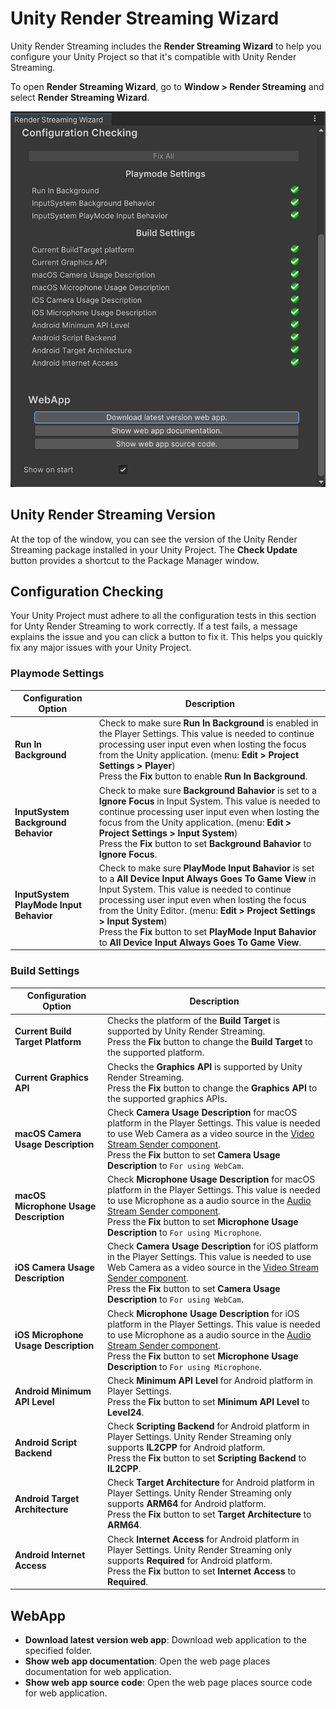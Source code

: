 # Unity Render Streaming Wizard

Unity Render Streaming includes the **Render Streaming Wizard** to help you configure your Unity Project so that it's compatible with Unity Render Streaming.

To open **Render Streaming Wizard**, go to **Window > Render Streaming** and select **Render Streaming Wizard**.

![Render Streaming Wizard](images/renderstreaming_wizard.png)

## Unity Render Streaming Version

At the top of the window, you can see the version of the Unity Render Streaming package installed in your Unity Project. The **Check Update** button provides a shortcut to the Package Manager window.

## Configuration Checking

Your Unity Project must adhere to all the configuration tests in this section for Unty Render Streaming to work correctly. If a test fails, a message explains the issue and you can click a button to fix it. This helps you quickly fix any major issues with your Unity Project.

### Playmode Settings

| Configuration Option | Description |
| --- | ---- |
| **Run In Background** | Check to make sure **Run In Background** is enabled in the Player Settings. This value is needed to continue processing user input even when losting the focus from the Unity application. (menu: **Edit > Project Settings > Player**) <br/> Press the **Fix** button to enable **Run In Background**. |
| **InputSystem Background Behavior** | Check to make sure **Background Bahavior** is set to a **Ignore Focus** in Input System. This value is needed to continue processing user input even when losting the focus from the Unity application. (menu: **Edit > Project Settings > Input System**) <br/> Press the **Fix** button to set **Background  Bahavior** to **Ignore Focus**. |
| **InputSystem PlayMode Input Behavior** | Check to make sure **PlayMode Input Bahavior** is set to a **All Device Input Always Goes To Game View** in Input System. This value is needed to continue processing user input even when losting the focus from the Unity Editor. (menu: **Edit > Project Settings > Input System**) <br/> Press the **Fix** button to set **PlayMode Input Bahavior** to **All Device Input Always Goes To Game View**. |

### Build Settings

| Configuration Option | Description |
| --- | ---- |
| **Current Build Target Platform** | Checks the platform of the **Build Target** is supported by Unity Render Streaming. <br/> Press the **Fix** button to change the **Build Target** to the supported platform. |
| **Current Graphics API** | Checks the **Graphics API** is supported by Unity Render Streaming. <br/> Press the **Fix** button to change the **Graphics API** to the supported graphics APIs. |
| **macOS Camera Usage Description** | Check **Camera Usage Description** for macOS platform in the Player Settings. This value is needed to use Web Camera as a video source in the [Video Stream Sender component](video-streaming.md). <br/> Press the **Fix** button to set **Camera Usage Description** to `For using WebCam`. |
| **macOS Microphone Usage Description** | Check **Microphone Usage Description** for macOS platform in the Player Settings. This value is needed to use Microphone as a audio source in the [Audio Stream Sender component](audio-streaming.md). <br/> Press the **Fix** button to set **Microphone Usage Description** to `For using Microphone`. |
| **iOS Camera Usage Description** | Check **Camera Usage Description** for iOS platform in the Player Settings. This value is needed to use Web Camera as a video source in the [Video Stream Sender component](video-streaming.md). <br/> Press the **Fix** button to set **Camera Usage Description** to `For using WebCam`. |
| **iOS Microphone Usage Description** | Check **Microphone Usage Description** for iOS platform in the Player Settings. This value is needed to use Microphone as a audio source in the [Audio Stream Sender component](audio-streaming.md). <br/> Press the **Fix** button to set **Microphone Usage Description** to `For using Microphone`. |
| **Android Minimum API Level** | Check **Minimum API Level** for Android platform in Player Settings. <br/> Press the **Fix** button to set **Minimum API Level** to **Level24**. |
| **Android Script Backend** | Check **Scripting Backend**  for Android platform in Player Settings. Unity Render Streaming only supports **IL2CPP** for Android platform. <br/> Press the **Fix** button to set **Scripting Backend** to **IL2CPP**.
| **Android Target Architecture** | Check **Target Architecture** for Android platform in Player Settings. Unity Render Streaming only supports **ARM64** for Android platform. <br/> Press the **Fix** button to set **Target Architecture** to **ARM64**. |
| **Android Internet Access** | Check **Internet Access** for Android platform in Player Settings. Unity Render Streaming only supports **Required** for Android platform. <br/> Press the **Fix** button to set **Internet Access** to **Required**. |

## WebApp

- **Download latest version web app**: Download web application to the specified folder.
- **Show web app documentation**: Open the web page places documentation for web application.
- **Show web app source code**: Open the web page places source code for web application.
